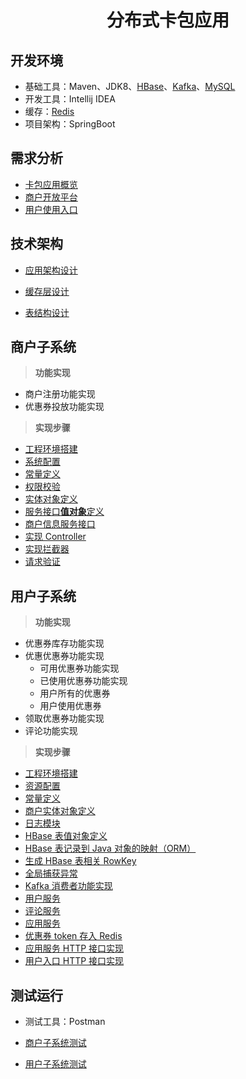 <div align="center"><h1>分布式卡包应用</h1></div>

## 开发环境

- 基础工具：Maven、JDK8、[HBase](https://duhouan.github.io/2019/05/20/HBase%20%E5%AD%98%E5%82%A8%E5%8E%9F%E7%90%86%E5%88%86%E6%9E%90/)、[Kafka](https://duhouan.github.io/2019/05/19/Kafka/)、[MySQL](https://github.com/IvanLu1024/MyCards/blob/master/notes/database.md)
- 开发工具：Intellij IDEA
- 缓存：[Redis](https://duhouan.github.io/2019/05/24/Redis/)
- 项目架构：SpringBoot

## 需求分析

- [卡包应用概览](https://github.com/DuHouAn/MCard/blob/master/notes/%E9%9C%80%E6%B1%82%E5%88%86%E6%9E%90.md#%E5%8D%A1%E5%8C%85%E5%BA%94%E7%94%A8%E6%A6%82%E8%A7%88)
- [商户开放平台](https://github.com/DuHouAn/MCard/blob/master/notes/%E9%9C%80%E6%B1%82%E5%88%86%E6%9E%90.md#%E5%95%86%E6%88%B7%E5%BC%80%E6%94%BE%E5%B9%B3%E5%8F%B0)
- [用户使用入口](https://github.com/DuHouAn/MCard/blob/master/notes/%E9%9C%80%E6%B1%82%E5%88%86%E6%9E%90.md#%E7%94%A8%E6%88%B7%E4%BD%BF%E7%94%A8%E5%85%A5%E5%8F%A3)

## 技术架构

- [应用架构设计](https://github.com/DuHouAn/MCard/blob/master/notes/%E6%8A%80%E6%9C%AF%E6%9E%B6%E6%9E%84.md#%E5%BA%94%E7%94%A8%E6%9E%B6%E6%9E%84%E8%AE%BE%E8%AE%A1)

- [缓存层设计](https://github.com/DuHouAn/MCard/blob/master/notes/%E6%8A%80%E6%9C%AF%E6%9E%B6%E6%9E%84.md#%E7%BC%93%E5%AD%98%E5%B1%82%E8%AE%BE%E8%AE%A1)

- [表结构设计](https://github.com/DuHouAn/MCard/blob/master/notes/%E6%8A%80%E6%9C%AF%E6%9E%B6%E6%9E%84.md#%E8%A1%A8%E7%BB%93%E6%9E%84%E8%AE%BE%E8%AE%A1)

## 商户子系统

> **功能实现**

- 商户注册功能实现
- 优惠券投放功能实现

> **实现步骤**

- [工程环境搭建](https://github.com/DuHouAn/MCard/blob/master/notes/%E5%95%86%E6%88%B7%E5%AD%90%E7%B3%BB%E7%BB%9F.md#%E5%B7%A5%E7%A8%8B%E7%8E%AF%E5%A2%83%E6%90%AD%E5%BB%BA)
- [系统配置](https://github.com/DuHouAn/MCard/blob/master/notes/%E5%95%86%E6%88%B7%E5%AD%90%E7%B3%BB%E7%BB%9F.md#%E7%B3%BB%E7%BB%9F%E9%85%8D%E7%BD%AE)
- [常量定义](https://github.com/DuHouAn/MCard/blob/master/notes/%E5%95%86%E6%88%B7%E5%AD%90%E7%B3%BB%E7%BB%9F.md#%E5%B8%B8%E9%87%8F%E5%AE%9A%E4%B9%89)
- [权限校验](https://github.com/DuHouAn/MCard/blob/master/notes/%E5%95%86%E6%88%B7%E5%AD%90%E7%B3%BB%E7%BB%9F.md#%E6%9D%83%E9%99%90%E6%A0%A1%E9%AA%8C)
- [实体对象定义](https://github.com/DuHouAn/MCard/blob/master/notes/%E5%95%86%E6%88%B7%E5%AD%90%E7%B3%BB%E7%BB%9F.md#%E5%AE%9E%E4%BD%93%E5%AF%B9%E8%B1%A1%E5%AE%9A%E4%B9%89)
- [服务接口**值对象**定义](https://github.com/DuHouAn/MCard/blob/master/notes/%E5%95%86%E6%88%B7%E5%AD%90%E7%B3%BB%E7%BB%9F.md#%E6%9C%8D%E5%8A%A1%E6%8E%A5%E5%8F%A3%E5%80%BC%E5%AF%B9%E8%B1%A1%E5%AE%9A%E4%B9%89)
- [商户信息服务接口](https://github.com/DuHouAn/MCard/blob/master/notes/%E5%95%86%E6%88%B7%E5%AD%90%E7%B3%BB%E7%BB%9F.md#%E5%95%86%E6%88%B7%E4%BF%A1%E6%81%AF%E6%9C%8D%E5%8A%A1%E6%8E%A5%E5%8F%A3)
- [实现 Controller](https://github.com/DuHouAn/MCard/blob/master/notes/%E5%95%86%E6%88%B7%E5%AD%90%E7%B3%BB%E7%BB%9F.md#%E5%AE%9E%E7%8E%B0-controller)
- [实现拦截器](https://github.com/DuHouAn/MCard/blob/master/notes/%E5%95%86%E6%88%B7%E5%AD%90%E7%B3%BB%E7%BB%9F.md#%E5%AE%9E%E7%8E%B0%E6%8B%A6%E6%88%AA%E5%99%A8)
- [请求验证](https://github.com/DuHouAn/MCard/blob/master/notes/%E5%95%86%E6%88%B7%E5%AD%90%E7%B3%BB%E7%BB%9F.md#%E8%AF%B7%E6%B1%82%E9%AA%8C%E8%AF%81)

## 用户子系统

> **功能实现**

- 优惠券库存功能实现
- 优惠优惠券功能实现
  * 可用优惠券功能实现
  * 已使用优惠券功能实现
  * 用户所有的优惠券
  * 用户使用优惠券
- 领取优惠券功能实现
- 评论功能实现

> **实现步骤**

- [工程环境搭建](https://github.com/DuHouAn/MCard/blob/master/notes/%E7%94%A8%E6%88%B7%E5%AD%90%E7%B3%BB%E7%BB%9F.md#%E5%B7%A5%E7%A8%8B%E7%8E%AF%E5%A2%83%E6%90%AD%E5%BB%BA)
- [资源配置](https://github.com/DuHouAn/MCard/blob/master/notes/%E7%94%A8%E6%88%B7%E5%AD%90%E7%B3%BB%E7%BB%9F.md#%E8%B5%84%E6%BA%90%E9%85%8D%E7%BD%AE)
- [常量定义](https://github.com/DuHouAn/MCard/blob/master/notes/%E7%94%A8%E6%88%B7%E5%AD%90%E7%B3%BB%E7%BB%9F.md#%E5%B8%B8%E9%87%8F%E5%AE%9A%E4%B9%89)
- [商户实体对象定义](https://github.com/DuHouAn/MCard/blob/master/notes/%E7%94%A8%E6%88%B7%E5%AD%90%E7%B3%BB%E7%BB%9F.md#%E5%95%86%E6%88%B7%E5%AE%9E%E4%BD%93%E5%AF%B9%E8%B1%A1%E5%AE%9A%E4%B9%89)
- [日志模块](https://github.com/DuHouAn/MCard/blob/master/notes/%E7%94%A8%E6%88%B7%E5%AD%90%E7%B3%BB%E7%BB%9F.md#%E6%97%A5%E5%BF%97%E6%A8%A1%E5%9D%97)
- [HBase 表值对象定义](https://github.com/DuHouAn/MCard/blob/master/notes/%E7%94%A8%E6%88%B7%E5%AD%90%E7%B3%BB%E7%BB%9F.md#hbase-%E8%A1%A8%E5%80%BC%E5%AF%B9%E8%B1%A1%E5%AE%9A%E4%B9%89)
- [HBase 表记录到 Java 对象的映射（ORM）](https://github.com/DuHouAn/MCard/blob/master/notes/%E7%94%A8%E6%88%B7%E5%AD%90%E7%B3%BB%E7%BB%9F.md#hbase-%E8%A1%A8%E8%AE%B0%E5%BD%95%E5%88%B0-java-%E5%AF%B9%E8%B1%A1%E7%9A%84%E6%98%A0%E5%B0%84orm)
- [生成 HBase 表相关 RowKey](https://github.com/DuHouAn/MCard/blob/master/notes/%E7%94%A8%E6%88%B7%E5%AD%90%E7%B3%BB%E7%BB%9F.md#%E7%94%9F%E6%88%90-hbase-%E8%A1%A8%E7%9B%B8%E5%85%B3%E7%9A%84-rowkey)
- [全局捕获异常](https://github.com/DuHouAn/MCard/blob/master/notes/%E7%94%A8%E6%88%B7%E5%AD%90%E7%B3%BB%E7%BB%9F.md#%E5%85%A8%E5%B1%80%E5%BC%82%E5%B8%B8%E6%8D%95%E8%8E%B7)
- [Kafka 消费者功能实现](https://github.com/DuHouAn/MCard/blob/master/notes/%E7%94%A8%E6%88%B7%E5%AD%90%E7%B3%BB%E7%BB%9F.md#kafka-%E6%B6%88%E8%B4%B9%E8%80%85%E5%8A%9F%E8%83%BD%E5%AE%9E%E7%8E%B0)
- [用户服务](https://github.com/DuHouAn/MCard/blob/master/notes/%E7%94%A8%E6%88%B7%E5%AD%90%E7%B3%BB%E7%BB%9F.md#%E7%94%A8%E6%88%B7%E6%9C%8D%E5%8A%A1)
- [评论服务](https://github.com/DuHouAn/MCard/blob/master/notes/%E7%94%A8%E6%88%B7%E5%AD%90%E7%B3%BB%E7%BB%9F.md#%E8%AF%84%E8%AE%BA%E6%9C%8D%E5%8A%A1)
- [应用服务](https://github.com/DuHouAn/MCard/blob/master/notes/%E7%94%A8%E6%88%B7%E5%AD%90%E7%B3%BB%E7%BB%9F.md#%E5%BA%94%E7%94%A8%E6%9C%8D%E5%8A%A1)
- [优惠券 token 存入 Redis](https://github.com/DuHouAn/MCard/blob/master/notes/%E7%94%A8%E6%88%B7%E5%AD%90%E7%B3%BB%E7%BB%9F.md#%E4%BC%98%E6%83%A0%E5%88%B8-token-%E5%AD%98%E5%85%A5-redis)
- [应用服务 HTTP 接口实现](https://github.com/DuHouAn/MCard/blob/master/notes/%E7%94%A8%E6%88%B7%E5%AD%90%E7%B3%BB%E7%BB%9F.md#%E5%BA%94%E7%94%A8%E6%9C%8D%E5%8A%A1-http-%E6%8E%A5%E5%8F%A3%E5%AE%9E%E7%8E%B0)
- [用户入口 HTTP 接口实现](https://github.com/DuHouAn/MCard/blob/master/notes/%E7%94%A8%E6%88%B7%E5%AD%90%E7%B3%BB%E7%BB%9F.md#%E7%94%A8%E6%88%B7%E5%85%A5%E5%8F%A3-http-%E6%8E%A5%E5%8F%A3%E5%AE%9E%E7%8E%B0)

## 测试运行

- 测试工具：Postman

- [商户子系统测试](https://github.com/DuHouAn/MCard/blob/master/notes/%E6%B5%8B%E8%AF%95%E8%BF%90%E8%A1%8C.md#%E5%95%86%E6%88%B7%E5%AD%90%E7%B3%BB%E7%BB%9F%E6%B5%8B%E8%AF%95)
- [用户子系统测试](https://github.com/DuHouAn/MCard/blob/master/notes/%E6%B5%8B%E8%AF%95%E8%BF%90%E8%A1%8C.md#%E7%94%A8%E6%88%B7%E5%AD%90%E7%B3%BB%E7%BB%9F%E6%B5%8B%E8%AF%95)